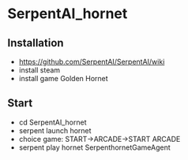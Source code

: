 # SerpentAI_hornet

## Installation
* https://github.com/SerpentAI/SerpentAI/wiki
* install steam
* install game Golden Hornet

## Start
* cd SerpentAI_hornet
* serpent launch hornet
* choice game: START->ARCADE->START ARCADE
* serpent play hornet SerpenthornetGameAgent

